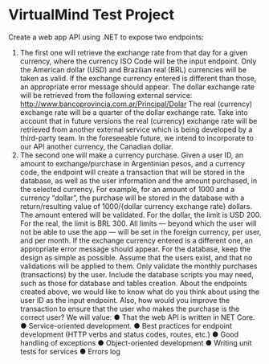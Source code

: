 # VirtualMind Test Project
Create a web app API using .NET to expose two endpoints:
1) The first one will retrieve the exchange rate from that day for a given currency, where the
currency ISO Code will be the input endpoint. Only the American dollar (USD) and Brazilian
real (BRL) currencies will be taken as valid. If the exchange currency entered is different than
those, an appropriate error message should appear.
The dollar exchange rate will be retrieved from the following external service:
http://www.bancoprovincia.com.ar/Principal/Dolar
The real (currency) exchange rate will be a quarter of the dollar exchange rate.
Take into account that in future versions the real (currency) exchange rate will be retrieved
from another external service which is being developed by a third-party team. In the
foreseeable future, we intend to incorporate to our API another currency, the Canadian
dollar.
2) The second one will make a currency purchase. Given a user ID, an amount to
exchange/purchase in Argentinian pesos, and a currency code, the endpoint will create a
transaction that will be stored in the database, as well as the user information and the
amount purchased, in the selected currency. For example, for an amount of 1000 and a
currency “dollar”, the purchase will be stored in the database with a return/resulting value of
1000/{dollar currency exchange rate} dollars.
The amount entered will be validated. For the dollar, the limit is USD 200. For the real, the
limit is BRL 300. All limits — beyond which the user will not be able to use the app — will be
set in the foreign currency, per user, and per month. If the exchange currency entered is a
different one, an appropriate error message should appear.
For the database, keep the design as simple as possible. Assume that the users exist, and that
no validations will be applied to them. Only validate the monthly purchases (transactions) by
the user. Include the database scripts you may need, such as those for database and tables
creation.
About the endpoints created above, we would like to know what do you think about using the
user ID as the input endpoint. Also, how would you improve the transaction to ensure that the
user who makes the purchase is the correct user?
We will value:
● That the web API is written in NET Core.
● Service-oriented development.
● Best practices for endpoint development (HTTP verbs and status codes, routes, etc.)
● Good handling of exceptions
● Object-oriented development
● Writing unit tests for services
● Errors log

